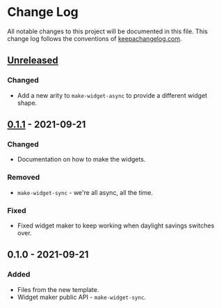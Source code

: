 # Change Log
All notable changes to this project will be documented in this file. This change log follows the conventions of [keepachangelog.com](http://keepachangelog.com/).

## [Unreleased]
### Changed
- Add a new arity to `make-widget-async` to provide a different widget shape.

## [0.1.1] - 2021-09-21
### Changed
- Documentation on how to make the widgets.

### Removed
- `make-widget-sync` - we're all async, all the time.

### Fixed
- Fixed widget maker to keep working when daylight savings switches over.

## 0.1.0 - 2021-09-21
### Added
- Files from the new template.
- Widget maker public API - `make-widget-sync`.

[Unreleased]: https://sourcehost.site/your-name/pagination/compare/0.1.1...HEAD
[0.1.1]: https://sourcehost.site/your-name/pagination/compare/0.1.0...0.1.1
